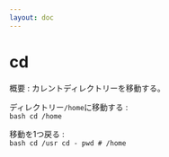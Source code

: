 ```yaml
---
layout: doc
---
```


# cd

概要
:   カレントディレクトリーを移動する。

ディレクトリー`/home`に移動する
:   
    ```bash
    cd /home
    ```

移動を1つ戻る
:   
    ```bash
    cd /usr
    cd -
    pwd # /home
    ```